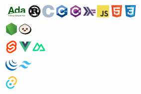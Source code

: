 <img src="icons/ada.svg" height="40"> <img src="icons/rust.svg" height="40"> <img src="icons/c.svg" height="40"> <img src="icons/cplusplus.svg" height="40"> <img src="icons/csharp.svg" height="40"> <img src="icons/haskell.svg" height="40"> <img src="icons/javascript.svg" height="40"> <img src="icons/html5.svg" height="40"> <img src="icons/css3.svg" height="40">

<img src="icons/nodejs.svg" height="40"> <img src="icons/bun.svg" height="40">

<img src="icons/svelte.svg" height="40"> <img src="icons/vuejs.svg" height="40"> <img src="icons/nuxt.svg" height="40">

<img src="icons/jquery.svg" height="40"> <img src="icons/tailwindcss.svg" height="40">

<img src="icons/tauri.svg" height="40">

